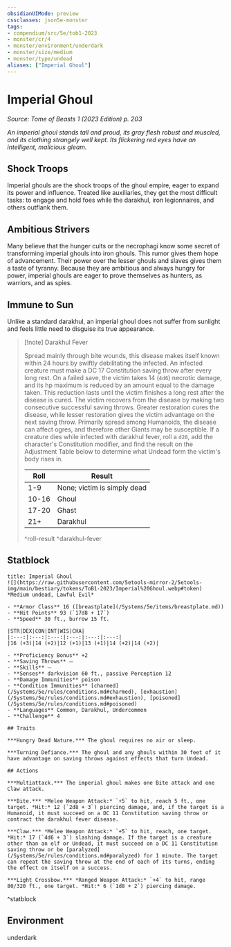 ```yaml
---
obsidianUIMode: preview
cssclasses: json5e-monster
tags:
- compendium/src/5e/tob1-2023
- monster/cr/4
- monster/environment/underdark
- monster/size/medium
- monster/type/undead
aliases: ["Imperial Ghoul"]
---
```

# Imperial Ghoul
*Source: Tome of Beasts 1 (2023 Edition) p. 203*  

*An imperial ghoul stands tall and proud, its gray flesh robust and muscled, and its clothing strangely well kept. Its flickering red eyes have an intelligent, malicious gleam.*

## Shock Troops

Imperial ghouls are the shock troops of the ghoul empire, eager to expand its power and influence. Treated like auxiliaries, they get the most difficult tasks: to engage and hold foes while the darakhul, iron legionnaires, and others outflank them.

## Ambitious Strivers

Many believe that the hunger cults or the necrophagi know some secret of transforming imperial ghouls into iron ghouls. This rumor gives them hope of advancement. Their power over the lesser ghouls and slaves gives them a taste of tyranny. Because they are ambitious and always hungry for power, imperial ghouls are eager to prove themselves as hunters, as warriors, and as spies.

## Immune to Sun

Unlike a standard darakhul, an imperial ghoul does not suffer from sunlight and feels little need to disguise its true appearance.

> [!note] Darakhul Fever
> 
> Spread mainly through bite wounds, this disease makes itself known within 24 hours by swiftly debilitating the infected. An infected creature must make a DC 17 Constitution saving throw after every long rest. On a failed save, the victim takes 14 (`4d6`) necrotic damage, and its hp maximum is reduced by an amount equal to the damage taken. This reduction lasts until the victim finishes a long rest after the disease is cured. The victim recovers from the disease by making two consecutive successful saving throws. Greater restoration cures the disease, while lesser restoration gives the victim advantage on the next saving throw. Primarily spread among Humanoids, the disease can affect ogres, and therefore other Giants may be susceptible. If a creature dies while infected with darakhul fever, roll a `d20`, add the character's Constitution modifier, and find the result on the Adjustment Table below to determine what Undead form the victim's body rises in.
> 
> | Roll | Result |
> |------|--------|
> | 1-9 | None; victim is simply dead |
> | 10-16 | Ghoul |
> | 17-20 | Ghast |
> | 21+ | Darakhul |
> ^roll-result
^darakhul-fever

## Statblock

```ad-statblock
title: Imperial Ghoul
![](https://raw.githubusercontent.com/5etools-mirror-2/5etools-img/main/bestiary/tokens/ToB1-2023/Imperial%20Ghoul.webp#token)
*Medium undead, Lawful Evil*

- **Armor Class** 16 ([breastplate](/Systems/5e/items/breastplate.md))
- **Hit Points** 93 (`17d8 + 17`)
- **Speed** 30 ft., burrow 15 ft.

|STR|DEX|CON|INT|WIS|CHA|
|:---:|:---:|:---:|:---:|:---:|:---:|
|16 (+3)|14 (+2)|12 (+1)|13 (+1)|14 (+2)|14 (+2)|

- **Proficiency Bonus** +2
- **Saving Throws** ⏤
- **Skills** ⏤
- **Senses** darkvision 60 ft., passive Perception 12
- **Damage Immunities** poison
- **Condition Immunities** [charmed](/Systems/5e/rules/conditions.md#charmed), [exhaustion](/Systems/5e/rules/conditions.md#exhaustion), [poisoned](/Systems/5e/rules/conditions.md#poisoned)
- **Languages** Common, Darakhul, Undercommon
- **Challenge** 4

## Traits

***Hungry Dead Nature.*** The ghoul requires no air or sleep.

***Turning Defiance.*** The ghoul and any ghouls within 30 feet of it have advantage on saving throws against effects that turn Undead.

## Actions

***Multiattack.*** The imperial ghoul makes one Bite attack and one Claw attack.

***Bite.*** *Melee Weapon Attack:* `+5` to hit, reach 5 ft., one target. *Hit:* 12 (`2d8 + 3`) piercing damage, and, if the target is a Humanoid, it must succeed on a DC 11 Constitution saving throw or contract the darakhul fever disease.

***Claw.*** *Melee Weapon Attack:* `+5` to hit, reach, one target. *Hit:* 17 (`4d6 + 3`) slashing damage. If the target is a creature other than an elf or Undead, it must succeed on a DC 11 Constitution saving throw or be [paralyzed](/Systems/5e/rules/conditions.md#paralyzed) for 1 minute. The target can repeat the saving throw at the end of each of its turns, ending the effect on itself on a success.

***Light Crossbow.*** *Ranged Weapon Attack:* `+4` to hit, range 80/320 ft., one target. *Hit:* 6 (`1d8 + 2`) piercing damage.
```
^statblock

## Environment

underdark